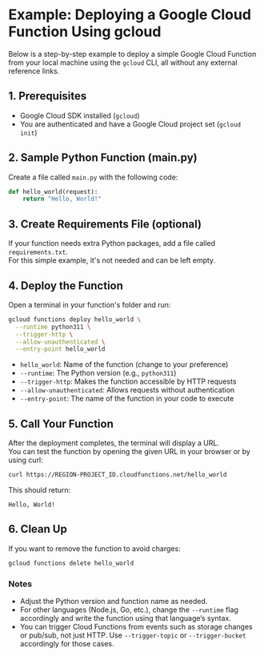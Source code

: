 # Example: Deploying a Google Cloud Function Using gcloud

Below is a step-by-step example to deploy a simple Google Cloud Function from your local machine using the `gcloud` CLI, all without any external reference links.

## 1. Prerequisites

- Google Cloud SDK installed (`gcloud`)
- You are authenticated and have a Google Cloud project set (`gcloud init`)

## 2. Sample Python Function (main.py)

Create a file called `main.py` with the following code:

```python
def hello_world(request):
    return "Hello, World!"
```

## 3. Create Requirements File (optional)

If your function needs extra Python packages, add a file called `requirements.txt`.  
For this simple example, it's not needed and can be left empty.

## 4. Deploy the Function

Open a terminal in your function's folder and run:

```sh
gcloud functions deploy hello_world \
  --runtime python311 \
  --trigger-http \
  --allow-unauthenticated \
  --entry-point hello_world
```

- `hello_world`: Name of the function (change to your preference)
- `--runtime`: The Python version (e.g., `python311`)
- `--trigger-http`: Makes the function accessible by HTTP requests
- `--allow-unauthenticated`: Allows requests without authentication
- `--entry-point`: The name of the function in your code to execute

## 5. Call Your Function

After the deployment completes, the terminal will display a URL.  
You can test the function by opening the given URL in your browser or by using curl:

```sh
curl https://REGION-PROJECT_ID.cloudfunctions.net/hello_world
```

This should return:

```
Hello, World!
```

## 6. Clean Up

If you want to remove the function to avoid charges:

```sh
gcloud functions delete hello_world
```

### Notes

- Adjust the Python version and function name as needed.
- For other languages (Node.js, Go, etc.), change the `--runtime` flag accordingly and write the function using that language’s syntax.
- You can trigger Cloud Functions from events such as storage changes or pub/sub, not just HTTP. Use `--trigger-topic` or `--trigger-bucket` accordingly for those cases.


